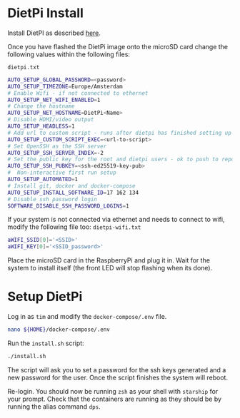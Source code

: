 # DietPi Install

Install DietPI as described [here](https://dietpi.com/docs/install/).

Once you have flashed the DietPi image onto the microSD card change the following values within the following files:

`dietpi.txt`
```bash
AUTO_SETUP_GLOBAL_PASSWORD=<password>
AUTO_SETUP_TIMEZONE=Europe/Amsterdam
# Enable Wifi - if not connected to ethernet
AUTO_SETUP_NET_WIFI_ENABLED=1
# Change the hostname
AUTO_SETUP_NET_HOSTNAME=DietPi<Name>
# Disable HDMI/video output
AUTO_SETUP_HEADLESS=1
# Add url to custom script - runs after dietpi has finished setting up - https link to this repo
AUTO_SETUP_CUSTOM_SCRIPT_EXEC=<url-to-script>
# Set OpenSSH as the SSH server
AUTO_SETUP_SSH_SERVER_INDEX=-2
# Set the public key for the root and dietpi users - ok to push to repo as its the public key
AUTO_SETUP_SSH_PUBKEY=<ssh-ed25519-key-pub>
#  Non-interactive first run setup
AUTO_SETUP_AUTOMATED=1
# Install git, docker and docker-compose
AUTO_SETUP_INSTALL_SOFTWARE_ID=17 162 134
# Disable ssh password login
SOFTWARE_DISABLE_SSH_PASSWORD_LOGINS=1
```

If your system is not connected via ethernet and needs to connect to wifi, modify the following file too:
`dietpi-wifi.txt`
```bash
aWIFI_SSID[0]='<SSID>'
aWIFI_KEY[0]='<SSID_password>'
```

Place the microSD card in the RaspberryPi and plug it in. Wait for the system to install itself (the front LED will stop flashing when its done).

# Setup DietPi

Log in as `tim` and modify the `docker-compose/.env` file.

```bash
nano ${HOME}/docker-compose/.env
```

Run the `install.sh` script:
```bash
./install.sh
```

The script will ask you to set a password for the ssh keys generated and a new password for the user.
Once the script finishes the system will reboot.

Re-login. You should now be running `zsh` as your shell with `starship` for your prompt. Check that the containers are running as they should be by running the alias command `dps`.